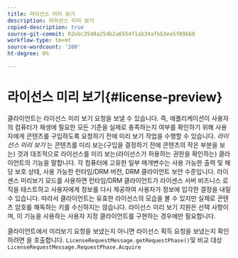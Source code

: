 ```yaml
---
title: 라이선스 미리 보기
description: 라이선스 미리 보기
copied-description: true
source-git-commit: 02ebc3548a254b2a6554f1ab34afbb3ea5f09bb8
workflow-type: tm+mt
source-wordcount: '200'
ht-degree: 0%

---
```


# 라이선스 미리 보기{#license-preview}

클라이언트는 라이선스 미리 보기 요청을 보낼 수 있습니다. 즉, 애플리케이션이 사용자의 컴퓨터가 재생에 필요한 모든 기준을 실제로 충족하는지 여부를 확인하기 위해 사용자에게 콘텐츠를 구입하도록 요청하기 전에 미리 보기 작업을 수행할 수 있습니다. *라이선스 미리 보기* 는 콘텐츠를 미리 보는(구입을 결정하기 전에 콘텐츠의 작은 부분을 보는) 것과 대조적으로 라이선스를 미리 보는(라이선스가 허용하는 권한을 확인하는) 클라이언트의 기능을 말합니다. 각 컴퓨터에 고유한 일부 매개변수는 사용 가능한 출력 및 해당 보호 상태, 사용 가능한 런타임/DRM 버전, DRM 클라이언트 보안 수준입니다. 라이센스 미리보기 모드를 사용하면 런타임/DRM 클라이언트가 라이센스 서버 비즈니스 로직을 테스트하고 사용자에게 정보를 다시 제공하여 사용자가 정보에 입각한 결정을 내릴 수 있습니다. 따라서 클라이언트는 유효한 라이선스의 모습을 볼 수 있지만 실제로 콘텐츠 암호를 해독하는 키를 수신하지는 않습니다. 라이선스 미리 보기 지원은 선택 사항이며, 이 기능을 사용하는 사용자 지정 클라이언트를 구현하는 경우에만 필요합니다.

클라이언트에서 미리보기 요청을 보냈는지 아니면 라이선스 획득 요청을 보냈는지 확인하려면 을 호출합니다. `LicenseRequestMessage.getRequestPhase()`및 비교 대상 `LicenseRequestMessage.RequestPhase.Acquire`
